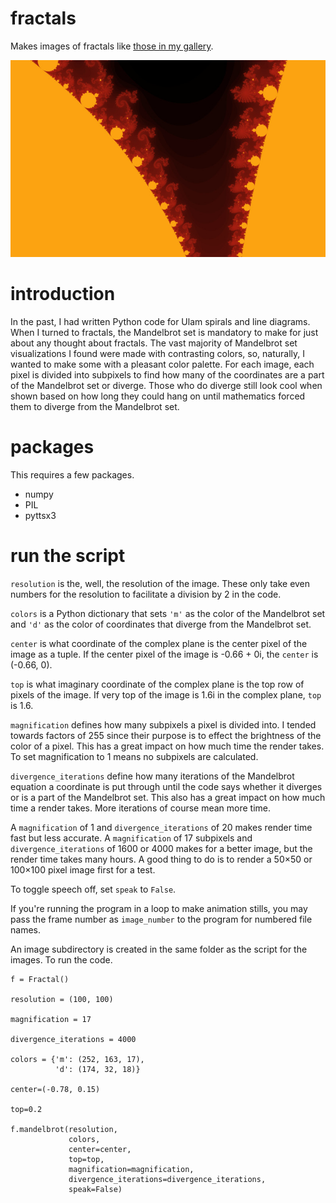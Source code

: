 # fractals
Makes images of fractals like [those in my gallery](https://nate.mrvichin.com/fractals/).

![sample](/sample.jpg)

# introduction
In the past, I had written Python code for Ulam spirals and line diagrams. When I turned to fractals, the Mandelbrot set is mandatory to make for just about any thought about fractals. The vast majority of Mandelbrot set visualizations I found were made with contrasting colors, so, naturally, I wanted to make some with a pleasant color palette. For each image, each pixel is divided into subpixels to find how many of the coordinates are a part of the Mandelbrot set or diverge. Those who do diverge still look cool when shown based on how long they could hang on until mathematics forced them to diverge from the Mandelbrot set.

# packages
This requires a few packages.
* numpy
* PIL
* pyttsx3

# run the script
`resolution` is the, well, the resolution of the image. These only take even numbers for the resolution to facilitate a division by 2 in the code.

`colors` is a Python dictionary that sets `'m'` as the color of the Mandelbrot set and `'d'` as the color of coordinates that diverge from the Mandelbrot set.

`center` is what coordinate of the complex plane is the center pixel of the image as a tuple. If the center pixel of the image is -0.66 + 0i, the `center` is (-0.66, 0).

`top` is what imaginary coordinate of the complex plane is the top row of pixels of the image. If very top of the image is 1.6i in the complex plane, `top` is 1.6.

`magnification` defines how many subpixels a pixel is divided into. I tended towards factors of 255 since their purpose is to effect the brightness of the color of a pixel. This has a great impact on how much time the render takes. To set magnification to 1 means no subpixels are calculated.

`divergence_iterations` define how many iterations of the Mandelbrot equation a coordinate is put through until the code says whether it diverges or is a part of the Mandelbrot set. This also has a great impact on how much time a render takes. More iterations of course mean more time.

A `magnification` of 1 and `divergence_iterations` of 20 makes render time fast but less accurate. A `magnification` of 17 subpixels and `divergence_iterations` of 1600 or 4000 makes for a better image, but the render time takes many hours. A good thing to do is to render a 50×50 or 100×100 pixel image first for a test.

To toggle speech off, set `speak` to `False`.

If you're running the program in a loop to make animation stills, you may pass the frame number as `image_number` to the program for numbered file names.

An image subdirectory is created in the same folder as the script for the images. To run the code.

```
f = Fractal()

resolution = (100, 100)

magnification = 17

divergence_iterations = 4000

colors = {'m': (252, 163, 17),
          'd': (174, 32, 18)}

center=(-0.78, 0.15)

top=0.2

f.mandelbrot(resolution,
             colors,
             center=center,
             top=top,
             magnification=magnification,
             divergence_iterations=divergence_iterations,
             speak=False)
```

